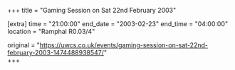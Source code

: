 +++
title = "Gaming Session on Sat 22nd February 2003"

[extra]
time = "21:00:00"
end_date = "2003-02-23"
end_time = "04:00:00"
location = "Ramphal R0.03/4"

original = "https://uwcs.co.uk/events/gaming-session-on-sat-22nd-february-2003-1474488938547/"    
+++



